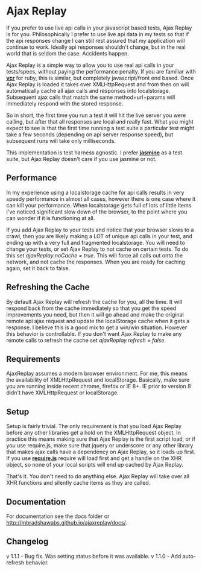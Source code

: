 # Ajax Replay

If you prefer to use live api calls in your javascript based tests, Ajax Replay is for you.  Philosophically I prefer to use live api data in my tests so that if the api responses change I can still rest assured that my application will continue to work.  Ideally api responses shouldn't change, but in the real world that is seldom the case.  Accidents happen.

Ajax Replay is a simple way to allow you to use real api calls in your tests/specs, without paying the performance penalty.  If you are familiar with **[vcr](https://github.com/vcr/vcr)** for ruby, this is similar, but completely javascript/front end based.  Once Ajax Replay is loaded it takes over XMLHttpRequest and from then on will automatically cache all ajax calls and responses into localstorage.  Subsequent ajax calls that match the same method+url+params will immediately respond with the stored response.

So in short, the first time you run a test it will hit the live server you were calling, but after that all responses are local and really fast.  What you might expect to see is that the first time running a test suite a particular test might take a few seconds (depending on api server response speed), but subsequent runs will take only milliseconds.

This implementation is test harness agnostic.  I prefer **[jasmine](http://pivotal.github.io/jasmine/)** as a test suite, but Ajax Replay doesn't care if you use jasmine or not.

## Performance

In my experience using a localstorage cache for api calls results in very speedy performance in almost all cases, however there is one case where it can kill your performance.  When localstorage gets full of lots of little items I've noticed significant slow down of the browser, to the point where you can wonder if it is functioning at all.

If you add Ajax Replay to your tests and notice that your browser slows to a crawl, then you are likely making a LOT of unique api calls in your test, and ending up with a very full and fragmented localstorage.  You will need to change your tests, or set Ajax Replay to not cache on certain tests.  To do this set *ajaxReplay.noCache = true*.  This will force all calls out onto the network, and not cache the responses.  When you are ready for caching again, set it back to false.

## Refreshing the Cache

By default Ajax Replay will refresh the cache for you, all the time.  It will respond back from the cache immediately so that you get the speed improvements you need, but then it will go ahead and make the original remote api ajax request and update the localStorage cache when it gets a response.  I believe this is a good mix to get a win/win situation.  However this behavior is controllable.  If you don't want Ajax Replay to make any remote calls to refresh the cache set *ajaxReplay.refresh = false*.

## Requirements

AjaxReplay assumes a modern browser environment.  For me, this means the availability of XMLHttpRequest and localStorage.  Basically, make sure you are running inside recent chrome, firefox or IE 8+.  IE prior to version 8 didn't have XMLHttpRequest or localStorage.

## Setup

Setup is fairly trivial.  The only requirement is that you load Ajax Replay before any other libraries get a hold on the XMLHttpRequest object.  In practice this means making sure that Ajax Replay is the first script load, or if you use require.js, make sure that jquery or underscore or any other library that makes ajax calls have a dependency on Ajax Replay, so it loads up first.  If you use **[require.js](http://requirejs.org/)** require will load first and get a handle on the XHR object, so none of your local scripts will end up cached by Ajax Replay.

That's it.  You don't need to do anything else.  Ajax Replay will take over all XHR functions and silently cache items as they are called.

## Documentation

For documentation see the docs folder or http://mbradshawabs.github.io/ajaxreplay/docs/.

## Changelog

v 1.1.1 - Bug fix.  Was setting status before it was available. 
v 1.1.0 - Add auto-refresh behavior.